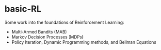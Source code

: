 # basic-RL

Some work into the foundations of Reinforcement Learning:
* Multi-Armed Bandits (MAB)
* Markov Decision Processes (MDPs)
* Policy Iteration, Dynamic Programming methods, and Bellman Equations
